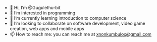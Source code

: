 - 👋 Hi, I’m @Gugulethu-bit
- 👀 I’m interested in programming
- 🌱 I’m currently learning introduction to computer science
- 💞️ I’m looking to collaborate on software development, video game creation, web apps and mobile apps
- 📫 How to reach me: you can reach me at xnonkumbulox@gmail.com

<!---
Gugulethu-bit/Gugulethu-bit is a ✨ special ✨ repository because its `README.md` (this file) appears on your GitHub profile.
You can click the Preview link to take a look at your changes.
--->

